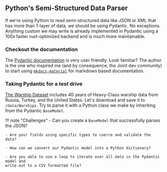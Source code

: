 ## Python's Semi-Structured Data Parser
If we're using Python to read semi-structured data like JSON or XML that has more than
1-layer of data, we should be using Pydantic. No exceptions. Anything custom we may write
is already implemented in Pydantic using a 100x faster rust-optimized backend and is much
more maintainable.

### Checkout the documentation
The [Pydantic documentation](https://docs.pydantic.dev/latest/) is very user friendly.
Look familiar? The author is the one who inspired me (and by consequence, the Joint
dev community) to start using [`mkdocs-material`](https://squidfunk.github.io/mkdocs-material/) 
for markdown based documentation.

### Taking Pydantic for a test drive
[The Warship Dataset](https://www.kaggle.com/datasets/queyrusi/the-warship-dataset) includes 40 years of Heavy-Class warship data from Russia, 
Turkey, and the United States. Let's download and save it to `/data/Warships`. Try
to parse it with a Python class we make by inheriting from the Pydantic `BaseModel`.

!!! note "Challenges"
    - Can you create a `BaseModel` that successfully parses the JSON?

    - Are your fields using specific types to coerce and validate the data?

    - How can we convert our Pydantic model into a Python dictionary?

    - Are you able to use a loop to iterate over all data in the Pydantic model and
    write out to a CSV formatted file?